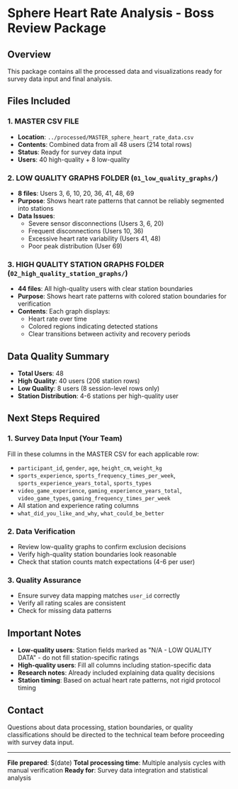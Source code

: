 # Sphere Heart Rate Analysis - Boss Review Package

## Overview
This package contains all the processed data and visualizations ready for survey data input and final analysis.

## Files Included

### 1. MASTER CSV FILE
- **Location**: `../processed/MASTER_sphere_heart_rate_data.csv`
- **Contents**: Combined data from all 48 users (214 total rows)
- **Status**: Ready for survey data input
- **Users**: 40 high-quality + 8 low-quality

### 2. LOW QUALITY GRAPHS FOLDER (`01_low_quality_graphs/`)
- **8 files**: Users 3, 6, 10, 20, 36, 41, 48, 69
- **Purpose**: Shows heart rate patterns that cannot be reliably segmented into stations
- **Data Issues**: 
  - Severe sensor disconnections (Users 3, 6, 20)
  - Frequent disconnections (Users 10, 36)
  - Excessive heart rate variability (Users 41, 48)
  - Poor peak distribution (User 69)

### 3. HIGH QUALITY STATION GRAPHS FOLDER (`02_high_quality_station_graphs/`)
- **44 files**: All high-quality users with clear station boundaries
- **Purpose**: Shows heart rate patterns with colored station boundaries for verification
- **Contents**: Each graph displays:
  - Heart rate over time
  - Colored regions indicating detected stations
  - Clear transitions between activity and recovery periods

## Data Quality Summary
- **Total Users**: 48
- **High Quality**: 40 users (206 station rows)
- **Low Quality**: 8 users (8 session-level rows only)
- **Station Distribution**: 4-6 stations per high-quality user

## Next Steps Required

### 1. Survey Data Input (Your Team)
Fill in these columns in the MASTER CSV for each applicable row:
- `participant_id`, `gender`, `age`, `height_cm`, `weight_kg`
- `sports_experience`, `sports_frequency_times_per_week`, `sports_experience_years_total`, `sports_types`
- `video_game_experience`, `gaming_experience_years_total`, `video_game_types`, `gaming_frequency_times_per_week`
- All station and experience rating columns
- `what_did_you_like_and_why`, `what_could_be_better`

### 2. Data Verification
- Review low-quality graphs to confirm exclusion decisions
- Verify high-quality station boundaries look reasonable
- Check that station counts match expectations (4-6 per user)

### 3. Quality Assurance
- Ensure survey data mapping matches `user_id` correctly
- Verify all rating scales are consistent
- Check for missing data patterns

## Important Notes
- **Low-quality users**: Station fields marked as "N/A - LOW QUALITY DATA" - do not fill station-specific ratings
- **High-quality users**: Fill all columns including station-specific data
- **Research notes**: Already included explaining data quality decisions
- **Station timing**: Based on actual heart rate patterns, not rigid protocol timing

## Contact
Questions about data processing, station boundaries, or quality classifications should be directed to the technical team before proceeding with survey data input.

---
**File prepared**: $(date)
**Total processing time**: Multiple analysis cycles with manual verification
**Ready for**: Survey data integration and statistical analysis 